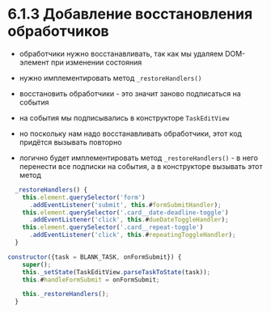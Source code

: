 # 6.1.3 Добавление восстановления обработчиков

- обработчики нужно восстанавливать, так как мы удаляем DOM-элемент при изменении состояния

- нужно имплементировать метод `_restoreHandlers()`

- восстановить обработчики - это значит заново подписаться на события

- на события мы подписывались в конструкторе `TaskEditView`

- но поскольку нам надо восстанавливать обработчики, этот код придётся вызывать повторно

- логично будет имплементировать метод `_restoreHandlers()` - в него перенести все подписки на события, а в конструкторе вызывать этот метод

```js
  _restoreHandlers() {
    this.element.querySelector('form')
      .addEventListener('submit', this.#formSubmitHandler);
    this.element.querySelector('.card__date-deadline-toggle')
      .addEventListener('click', this.#dueDateToggleHandler);
    this.element.querySelector('.card__repeat-toggle')
      .addEventListener('click', this.#repeatingToggleHandler);
  }
```

```js
constructor({task = BLANK_TASK, onFormSubmit}) {
    super();
    this._setState(TaskEditView.parseTaskToState(task));
    this.#handleFormSubmit = onFormSubmit;

    this._restoreHandlers();
  }
```
